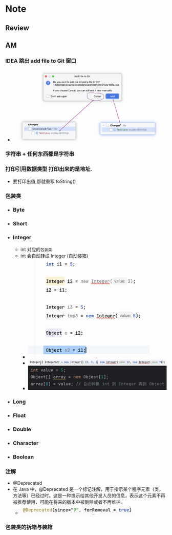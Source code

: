 # Note

## Review

## AM

### IDEA 跳出 add file to Git 窗口
- ![img.png](img.png)

### 字符串 + 任何东西都是字符串

### 打印引用数据类型 打印出来的是地址.
- 要打印出值,那就重写 toString() 

### 包装类
- ### Byte
- ### Short
- ### Integer
  - int 对应的`包装类`
  - int 会自动转成 Integer (自动装箱)
    - ![img_1.png](img_1.png)
    - ![img_2.png](img_2.png)
    - ![img_4.png](img_4.png)
- ### Long
- ### Float
- ### Double
- ### Character
- ### Boolean

### 注解
- @Deprecated
- 在 Java 中，@Deprecated 是一个标记注解，用于指示某个程序元素（类，方法等）已经过时。这是一种提示给其他开发人员的信息，表示这个元素不再被推荐使用，可能在将来的版本中被删除或者不再维护。
  - ![img_3.png](img_3.png)

### 包装类的拆箱与装箱
